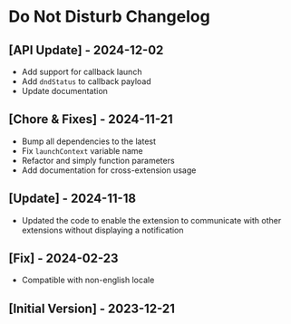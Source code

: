 # Do Not Disturb Changelog

## [API Update] - 2024-12-02

- Add support for callback launch
- Add `dndStatus` to callback payload
- Update documentation

## [Chore & Fixes] - 2024-11-21

- Bump all dependencies to the latest
- Fix `launchContext` variable name
- Refactor and simply function parameters
- Add documentation for cross-extension usage

## [Update] - 2024-11-18

- Updated the code to enable the extension to communicate with other extensions without displaying a notification

## [Fix] - 2024-02-23

- Compatible with non-english locale

## [Initial Version] - 2023-12-21

